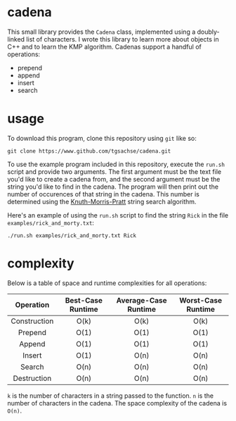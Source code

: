 # cadena
This small library provides the `Cadena` class, implemented using a doubly-linked list of characters. I wrote this library to learn more about objects in C++ and to learn the KMP algorithm. Cadenas support a handful of operations:
- prepend
- append
- insert
- search

# usage
To download this program, clone this repository using `git` like so:
```
git clone https://www.github.com/tgsachse/cadena.git
```
To use the example program included in this repository, execute the `run.sh` script and provide two arguments. The first argument must be the text file you'd like to create a cadena from, and the second argument must be the string you'd like to find in the cadena. The program will then print out the number of occurences of that string in the cadena. This number is determined using the [Knuth-Morris-Pratt](https://en.wikipedia.org/wiki/Knuth%E2%80%93Morris%E2%80%93Pratt_algorithm) string search algorithm.

Here's an example of using the `run.sh` script to find the string `Rick` in the file `examples/rick_and_morty.txt`:
```
./run.sh examples/rick_and_morty.txt Rick
```

# complexity
Below is a table of space and runtime complexities for all operations:

| Operation    | Best-Case Runtime | Average-Case Runtime | Worst-Case Runtime |
| :----------: | :---------------: | :------------------: | :----------------: |
| Construction |        O(k)       |         O(k)         |        O(k)        |
| Prepend      |        O(1)       |         O(1)         |        O(1)        |
| Append       |        O(1)       |         O(1)         |        O(1)        |
| Insert       |        O(1)       |         O(n)         |        O(n)        |
| Search       |        O(n)       |         O(n)         |        O(n)        |
| Destruction  |        O(n)       |         O(n)         |        O(n)        |

`k` is the number of characters in a string passed to the function. `n` is the number of characters in the cadena. The space complexity of the cadena is `O(n)`.
